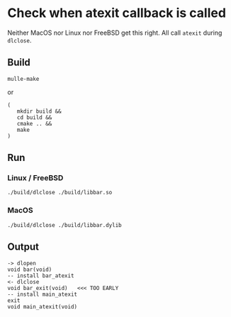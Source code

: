 # Check when atexit callback is called

Neither MacOS nor Linux nor FreeBSD get this right. All call `atexit`
during `dlclose`.


## Build

```
mulle-make
```

or

```
(
   mkdir build &&
   cd build &&
   cmake .. &&
   make
)
```


## Run

### Linux / FreeBSD

```
./build/dlclose ./build/libbar.so
```

### MacOS

```
./build/dlclose ./build/libbar.dylib
```


## Output

```
-> dlopen
void bar(void)
-- install bar_atexit
<- dlclose
void bar_exit(void)   <<< TOO EARLY
-- install main_atexit
exit
void main_atexit(void)
```
